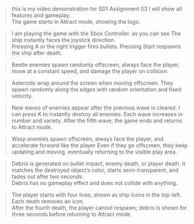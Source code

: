 
> this is my video demonstration for  SD1 Assignment 03 I will show all  features and gameplay.  
> The game starts in Attract mode, showing the logo.    


> I am playing the game  with the Xbox Controller.  as you can see The ship instantly faces the joystick direction.  
> Pressing A or the right trigger fires bullets. 
> Pressing Start respawns the ship after death.  


> Beetle enemies spawn randomly offscreen, always face the player, move at a constant speed, and damage the player on collision.

> Asteroids wrap around the screen when moving offscreen. They spawn randomly along the edges with random orientation and fixed velocity.


> New waves of enemies appear after the previous wave is cleared. I can press K to instantly destroy all enemies. Each wave increases in number and variety. After the fifth wave, the game ends and returns to Attract mode.


> Wasp enemies spawn offscreen, always face the player, and accelerate forward like the player
> Even if they go offscreen, they keep updating and moving, eventually returning to the visible play area.


> Debris is generated on bullet impact, enemy death, or player death. It matches the destroyed object’s color, starts semi-transparent, and fades out after two seconds.  
> Debris has no gameplay effect and does not collide with anything.


> The player starts with four lives, shown as ship icons in the top-left. Each death removes an icon.  
> After the fourth death, the player cannot respawn; debris is shown for three seconds before returning to Attract mode.